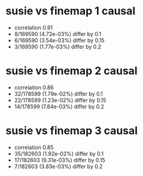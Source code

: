 # susie vs finemap  1 causal

- correlation 0.91
- 8/169590 (4.72e-03%) differ by 0.1
- 6/169590 (3.54e-03%) differ by 0.15
- 3/169590 (1.77e-03%) differ by 0.2


# susie vs finemap  2 causal

- correlation 0.86
- 32/178599 (1.79e-02%) differ by 0.1
- 22/178599 (1.23e-02%) differ by 0.15
- 14/178599 (7.84e-03%) differ by 0.2


# susie vs finemap  3 causal

- correlation 0.85
- 35/182603 (1.92e-02%) differ by 0.1
- 17/182603 (9.31e-03%) differ by 0.15
- 7/182603 (3.83e-03%) differ by 0.2


